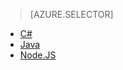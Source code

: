 > [AZURE.SELECTOR]
- [C#](../articles/iot-hub/iot-hub-csharp-csharp-c2d.md)
- [Java](../articles/iot-hub/iot-hub-java-java-c2d.md)
- [Node.JS](../articles/iot-hub/iot-hub-node-node-c2d.md)

<!---HONumber=AcomDC_0706_2016-->